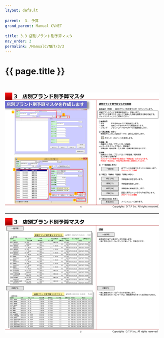 ```yaml
---
layout: default

parent:  3. 予算
grand_parent: Manual CVNET

title: 3.3 店別ブランド別予算マスタ
nav_order: 3
permalink: /ManualCVNET/3/3
---
```


# {{ page.title }} <br/><br/>

<a href="/img/Yosan/Y5.PNG" target="_blank">
<img src="/img/Yosan/Y5.PNG" alt="login image"></a>

---

<a href="/img/Yosan/Y6.PNG" target="_blank">
<img src="/img/Yosan/Y6.PNG" alt="login image"></a>